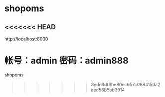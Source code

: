 # shopoms
<<<<<<< HEAD
------------


http://localhost:8000

帐号：admin
密码：admin888
=======

shopoms
>>>>>>> 3ede8df3be80ec657c0884150a2aed56b5bb3914
